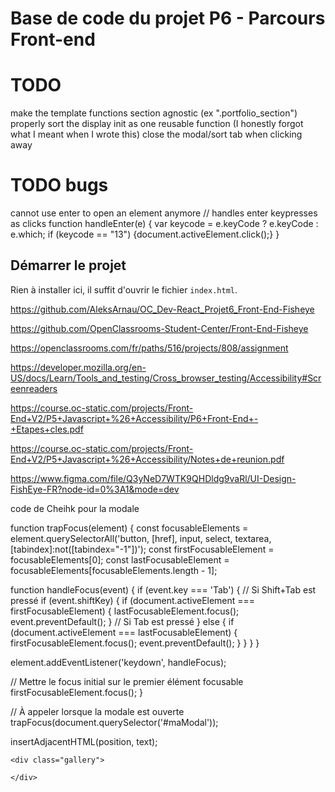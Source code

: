 # Base de code du projet P6 - Parcours Front-end

# TODO

make the template functions section agnostic (ex ".portfolio_section")
properly sort the display init as one reusable function (I honestly forgot what I meant when I wrote this)
close the modal/sort tab when clicking away

# TODO bugs

cannot use enter to open an element anymore
// handles enter keypresses as clicks
function handleEnter(e) {
var keycode = e.keyCode ? e.keyCode : e.which;
if (keycode == "13") {document.activeElement.click();}
}

## Démarrer le projet

Rien à installer ici, il suffit d'ouvrir le fichier `index.html`.

https://github.com/AleksArnau/OC_Dev-React_Projet6_Front-End-Fisheye

https://github.com/OpenClassrooms-Student-Center/Front-End-Fisheye

https://openclassrooms.com/fr/paths/516/projects/808/assignment

https://developer.mozilla.org/en-US/docs/Learn/Tools_and_testing/Cross_browser_testing/Accessibility#Screenreaders

https://course.oc-static.com/projects/Front-End+V2/P5+Javascript+%26+Accessibility/P6+Front-End+-+Etapes+cles.pdf

https://course.oc-static.com/projects/Front-End+V2/P5+Javascript+%26+Accessibility/Notes+de+reunion.pdf

https://www.figma.com/file/Q3yNeD7WTK9QHDldg9vaRl/UI-Design-FishEye-FR?node-id=0%3A1&mode=dev

code de Cheihk pour la modale

function trapFocus(element) {
const focusableElements = element.querySelectorAll('button, [href], input, select, textarea, [tabindex]:not([tabindex="-1"])');
const firstFocusableElement = focusableElements[0];
const lastFocusableElement = focusableElements[focusableElements.length - 1];

function handleFocus(event) {
if (event.key === 'Tab') {
// Si Shift+Tab est pressé
if (event.shiftKey) {
if (document.activeElement === firstFocusableElement) {
lastFocusableElement.focus();
event.preventDefault();
}
// Si Tab est pressé
} else {
if (document.activeElement === lastFocusableElement) {
firstFocusableElement.focus();
event.preventDefault();
}
}
}
}

element.addEventListener('keydown', handleFocus);

// Mettre le focus initial sur le premier élément focusable
firstFocusableElement.focus();
}

// À appeler lorsque la modale est ouverte
trapFocus(document.querySelector('#maModal'));

insertAdjacentHTML(position, text);

<!DOCTYPE html>
<html lang="en">
<head>
    <meta charset="UTF-8">
    <meta name="viewport" content="width=device-width, initial-scale=1.0">
    <title>Document</title>
</head>
<body>

    <div class="gallery">

    </div>

</body>
    <script>
        const gallery = document.querySelector('.gallery');

        data.forEach(element => {
            gallery.insertAdjacentHTML('beforend', `
                <div>

                    <img src="${element.url}" />
                    <p>${element.text}</p>

                </diV>
            `)
        });
    </script>

</html>

🕵️ Critères d'évaluation
🎯Développer une application modulaire avec des modèles de conception

Livrable : Repo GitHub

Le code est complet quand :

❒ Aucun bug n'est rencontré.

❒x Aucune erreur n'est affichée dans la console.

Le code est pertinent quand :

❒x Le pattern Factory est utilisé pour générer différents éléments de DOM pour les vidéos ou les photos.

❒x Le DOM est généré via du JavaScript basé sur le fichier JSON fourni, au lieu d'être écrit à la main.

❒x Il comprend tous les photographes et les images fournies.

❒x Les pages des photographes sont générées en utilisant un unique fichier HTML.

Le code est présentable quand :

❒x Le design correspond aux maquettes.

🎯x Écrire du code JavaScript maintenable

x Livrable : Repo GitHub

Le code est complet quand :

❒x Le code passe les tests ESLint par défaut. (Remarque : les étudiants sont autorisés à faire taire certains avertissements ESLint s'ils peuvent le justifier durant la soutenance).

Le dépôt de code est présentable quand :

❒x Le code est bien commenté, ce qui signifie que toute intention qui ne peut être immédiatement comprise en regardant le code lui-même peut être comprise en lisant les commentaires.

❒x Les identificateurs tels que les noms de classe, de méthode et de variable décrivent leur but avec exactitude et précision.

❒x Les versions récentes de JavaScript sont utilisées sans caractéristiques dépréciées.

🎯Assurer l'accessibilité d'un site web

Livrable : Repo GitHub

Le code est pertinent quand :

❒x Des éléments HTML pertinents et spécifiques sont choisis (ex. : <nav>, <article> au lieu d'utiliser <div> et <span> pour tout).

❒x Les balises ARIA sont utilisées pour décrire des éléments personnalisés.

❒ Les balises d'accessibilité passent le test AChecker sans "known issues".

❒ Le site est navigable avec un clavier.

❒x La lightbox est navigable avec un clavier.

❒x Le site fournit un texte alternatif pour toutes les images et vidéos afin de garantir l'accessibilité aux lecteurs d'écran.

🎯Gérer les évènements du site

Livrable : Dépôt de code

Le code est pertinent quand :

❒ Les event listeners sont utilisés pour répondre à toutes les interactions au clavier ou à la souris.

❒x Lorsque l'utilisateur clique sur la vignette d'un photographe sur la page d'accueil, il est amené sur une page spécifique à ce photographe.

❒x Lorsque l'utilisateur clique sur l'icône "like" sur la page du photographe, il incrémente le nombre de "like".

❒x Les médias peuvent être triés par popularité, date ou titre en cliquant sur le filtre de tri souhaité.

❒x Lorsque l'utilisateur clique sur un élément média sur la page du photographe, l’élément est affiché dans une modale type lightbox.

❒x La lightbox peut être fermée en cliquant sur une croix dans le coin.

❒x La lightbox présente des boutons de navigation sur le côté pour passer d'un média à un autre (les utilisateurs peuvent cliquer sur ces boutons pour naviguer).

❒x Un bouton de contact cliquable sur la page du photographe lance une modale, qui comprend des champs pour le nom, l'e-mail et le message.

❒x L'envoi du formulaire (via le bouton Envoyer) permet d’afficher le contenu des 3 champs dans la console.

Le code est présentable quand :

❒x La page d'accueil répertorie tous les photographes avec leur nom, leur slogan, leur lieu, leur prix/heure et une image miniature.

❒x La page de chaque photographe présente une galerie avec des photos et des vidéos.

❒x Chaque média sur la page du photographe comprend le titre et le nombre de likes.

❒x Le nombre total de photos aimées par un photographe est indiqué.

❒x Toutes les pages demandées sont cohérentes avec les maquettes.
